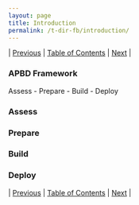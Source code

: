 ```yaml
---
layout: page
title: Introduction
permalink: /t-dir-fb/introduction/
---
```


| [Previous](https://ankit-rathi.github.io/t-dir-fb/preface/) | [Table of Contents](https://ankit-rathi.github.io/t-dir-fb/) | [Next](https://ankit-rathi.github.io/t-dir-fb/assess-data-maturity/)  |

### APBD Framework 

Assess - Prepare - Build - Deploy

### Assess

### Prepare

### Build 

### Deploy



| [Previous](https://ankit-rathi.github.io/t-dir-fb/preface/) | [Table of Contents](https://ankit-rathi.github.io/t-dir-fb/) | [Next](https://ankit-rathi.github.io/t-dir-fb/assess-data-maturity/)  |
